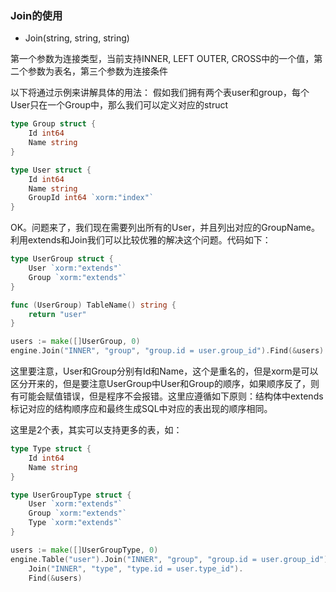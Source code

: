 ### Join的使用

* Join(string, string, string)

第一个参数为连接类型，当前支持INNER, LEFT OUTER, CROSS中的一个值，第二个参数为表名，第三个参数为连接条件

以下将通过示例来讲解具体的用法：
假如我们拥有两个表user和group，每个User只在一个Group中，那么我们可以定义对应的struct

```Go
type Group struct {
	Id int64
	Name string
}
```

```Go
type User struct {
	Id int64
	Name string
	GroupId int64 `xorm:"index"`
}
```

OK。问题来了，我们现在需要列出所有的User，并且列出对应的GroupName。利用extends和Join我们可以比较优雅的解决这个问题。代码如下：

```Go
type UserGroup struct {
    User `xorm:"extends"`
    Group `xorm:"extends"`
}

func (UserGroup) TableName() string {
	return "user"
}

users := make([]UserGroup, 0)
engine.Join("INNER", "group", "group.id = user.group_id").Find(&users)
```

这里要注意，User和Group分别有Id和Name，这个是重名的，但是xorm是可以区分开来的，但是要注意UserGroup中User和Group的顺序，如果顺序反了，则有可能会赋值错误，但是程序不会报错。这里应遵循如下原则：结构体中extends标记对应的结构顺序应和最终生成SQL中对应的表出现的顺序相同。

这里是2个表，其实可以支持更多的表，如：

```Go
type Type struct {
	Id int64
	Name string
}

type UserGroupType struct {
    User `xorm:"extends"`
    Group `xorm:"extends"`
    Type `xorm:"extends"`
}

users := make([]UserGroupType, 0)
engine.Table("user").Join("INNER", "group", "group.id = user.group_id").
	Join("INNER", "type", "type.id = user.type_id").
	Find(&users)
```